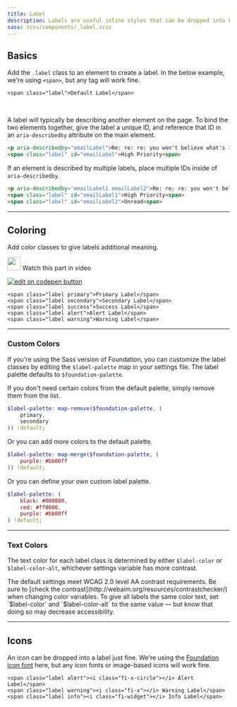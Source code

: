 ```yaml
---
title: Label
description: Labels are useful inline styles that can be dropped into body copy to call out certain sections or to attach metadata. For example, you can attach a label that notes when something was updated.
sass: scss/components/_label.scss
---
```


## Basics

Add the `.label` class to an element to create a label. In the below example, we're using `<span>`, but any tag will work fine.

```html_example
<span class="label">Default Label</span>
```

<br>

A label will typically be describing another element on the page. To bind the two elements together, give the label a unique ID, and reference that ID in an `aria-describedby` attribute on the main element.

```html
<p aria-describedby="emailLabel">Re: re: re: you won't believe what's in this email!</p>
<span class="label" id="emailLabel">High Priority<span>
```

If an element is described by multiple labels, place multiple IDs inside of `aria-describedby`.

```html
<p aria-describedby="emailLabel1 emailLabel2">Re: re: re: you won't believe what's in this email!</p>
<span class="label" id="emailLabel1">High Priority<span>
<span class="label" id="emailLabel2">Unread<span>
```

---

## Coloring

Add color classes to give labels additional meaning.

<p>
  <a class="" data-open-video="0:39"><img src="https://www.elastic.co/static/images/svg/video-play-btn.svg" class="video-icon" height="30" width="30" alt=""> Watch this part in video</a>
</p>

<div class="docs-codepen-container">
  <a class="codepen-logo-link" href="https://codepen.io/IamManchanda/pen/rmKRJK?editors=1100" target="_blank"><img src="{{root}}assets/img/logos/codepen-button.svg" class="" height="" width="" alt="edit on codepen button"></a>
</div>

```html_example
<span class="label primary">Primary Label</span>
<span class="label secondary">Secondary Label</span>
<span class="label success">Success Label</span>
<span class="label alert">Alert Label</span>
<span class="label warning">Warning Label</span>
```

---

### Custom Colors

If you're using the Sass version of Foundation, you can customize the label classes by editing the `$label-palette` map in your settings file. The label palette defaults to `$foundation-palette`.

If you don't need certain colors from the default palette, simply remove them from the list.

```scss
$label-palette: map-remove($foundation-palette, (
    primary,
    secondary
)) !default;
```  

Or you can add more colors to the default palette.

```scss
$label-palette: map-merge($foundation-palette, (
    purple: #bb00ff
)) !default;
```

Or you can define your own custom label palette.

```scss
$label-palette: (
    black: #000000,
    red: #ff0000,
    purple: #bb00ff
) !default;
```

---

### Text Colors

The text color for each label class is determined by either `$label-color` or `$label-color-alt`, whichever settings variable has more contrast.

<div class="primary callout">
  <p>The default settings meet WCAG 2.0 level AA contrast requirements. Be sure to [check the contrast](http://webaim.org/resources/contrastchecker/) when changing color variables. To give all labels the same color text, set `$label-color` and `$label-color-alt` to the same value &mdash; but know that doing so may decrease accessibility.</p>
</div>

---

## Icons

An icon can be dropped into a label just fine. We're using the [Foundation icon font](http://zurb.com/playground/foundation-icon-fonts-3) here, but any icon fonts or image-based icons will work fine.

```html_example
<span class="label alert"><i class="fi-x-circle"></i> Alert Label</span>
<span class="label warning"><i class="fi-x"></i> Warning Label</span>
<span class="label info"><i class="fi-widget"></i> Info Label</span>
```
